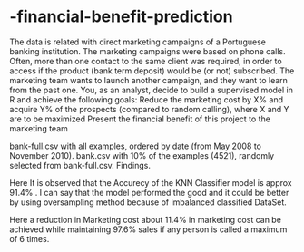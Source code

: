 # -financial-benefit-prediction
The data is related with direct marketing campaigns of a Portuguese banking institution. The marketing campaigns were based on phone calls. Often, more than one contact to the same client was required, in order to access if the product (bank term deposit) would be (or not) subscribed. The marketing team wants to launch another campaign, and they want to learn from the past one. You, as an analyst, decide to build a supervised model in R and achieve the following goals: Reduce the marketing cost by X% and acquire Y% of the prospects (compared to random calling), where X and Y are to be maximized Present the financial benefit of this project to the marketing team

bank-full.csv with all examples, ordered by date (from May 2008 to November 2010).
bank.csv with 10% of the examples (4521), randomly selected from bank-full.csv.
Findings.

Here It is observed that the Accurecy of the KNN Classifier model is approx 91.4% . I can say that the model performed the good and it could be better by using oversampling method because of imbalanced classified DataSet.

Here a reduction in Marketing cost about 11.4% in marketing cost can be achieved while maintaining 97.6% sales if any person is called a maximum of 6 times.


